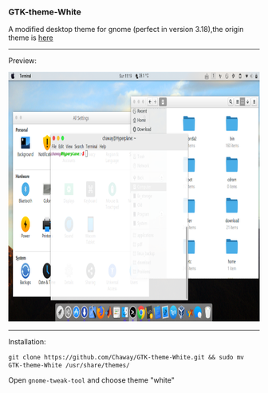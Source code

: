 ### GTK-theme-White
A modified desktop theme for gnome (perfect in version 3.18),the origin theme is [here](https://www.gnome-look.org/content/show.php/White?content=173840)

---
Preview:

<img src="https://github.com/Chaway/GTK-theme-White/blob/master/preview.png" width="960" height="500"/>

---
Installation:

```
git clone https://github.com/Chaway/GTK-theme-White.git && sudo mv GTK-theme-White /usr/share/themes/
```
Open `gnome-tweak-tool` and choose theme "white"  
